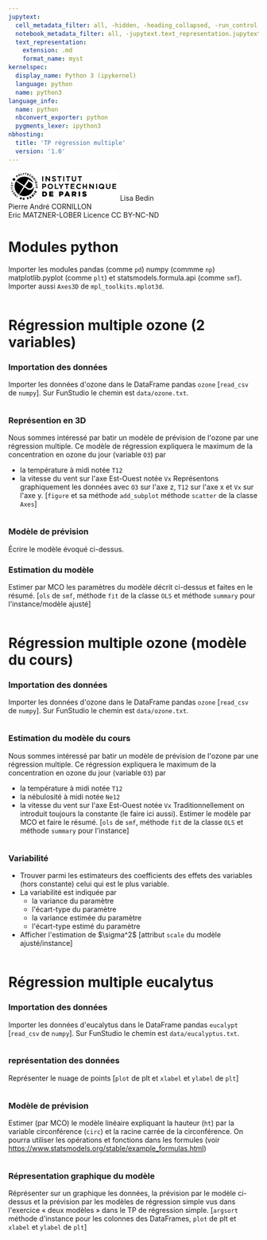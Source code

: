 ```yaml
---
jupytext:
  cell_metadata_filter: all, -hidden, -heading_collapsed, -run_control, -trusted
  notebook_metadata_filter: all, -jupytext.text_representation.jupytext_version, -jupytext.text_representation.format_version, -language_info.version, -language_info.codemirror_mode.version, -language_info.codemirror_mode, -language_info.file_extension, -language_info.mimetype, -toc
  text_representation:
    extension: .md
    format_name: myst
kernelspec:
  display_name: Python 3 (ipykernel)
  language: python
  name: python3
language_info:
  name: python
  nbconvert_exporter: python
  pygments_lexer: ipython3
nbhosting:
  title: 'TP régression multiple'
  version: '1.0'
---
```


<div class="licence">
<span><img src="media/logo_IPParis.png" /></span>
<span>Lisa Bedin<br />Pierre André CORNILLON<br />Eric MATZNER-LOBER</span>
<span>Licence CC BY-NC-ND</span>
</div>

# Modules python
Importer les modules pandas (comme `pd`) numpy (commme `np`)
matplotlib.pyplot (comme  `plt`) et statsmodels.formula.api (comme `smf`). 
Importer aussi `Axes3D` de `mpl_toolkits.mplot3d`.


```python

```

# Régression multiple ozone (2 variables)

### Importation des données
Importer les données d'ozone dans le DataFrame pandas `ozone`
\[`read_csv` de `numpy`\]. Sur FunStudio le chemin est `data/ozone.txt`.


```python

```

### Représention en 3D
Nous sommes intéressé par batir un modèle de prévision de l'ozone par 
une régression multiple. Ce modèle de régression expliquera
le maximum de la concentration en ozone du jour (variable `O3`) par 
- la température à midi notée `T12`
- la vitesse du vent sur l'axe Est-Ouest notée `Vx`
Représentons graphiquement les données avec `O3` sur l'axe z, 
`T12` sur l'axe x et `Vx` sur l'axe y.
\[`figure` et sa méthode `add_subplot` méthode `scatter` de la classe `Axes`\]


```python

```

### Modèle de prévision
Écrire le modèle évoqué ci-dessus.



### Estimation du modèle
Estimer par MCO les paramètres du modèle décrit ci-dessus et faites en le résumé.
\[`ols` de `smf`, méthode `fit` de la classe `OLS` et 
méthode `summary` pour l'instance/modèle ajusté\]


```python

```

# Régression multiple ozone (modèle du cours)

### Importation des données
Importer les données d'ozone dans le DataFrame pandas `ozone`
\[`read_csv` de `numpy`\]. Sur FunStudio le chemin est `data/ozone.txt`.


```python

```

### Estimation du modèle du cours
Nous sommes intéressé par batir un modèle de prévision de l'ozone par 
une régression multiple. Ce régression expliquera
le maximum de la concentration en ozone du jour (variable `O3`) par 
- la température à midi notée `T12`
- la nébulosité à midi notée `Ne12`
- la vitesse du vent sur l'axe Est-Ouest notée `Vx`
Traditionnellement on introduit toujours la constante (le faire ici aussi).
Estimer le modèle par MCO et faire le résumé.
\[`ols` de `smf`, méthode `fit` de la classe `OLS` et 
méthode `summary` pour l'instance\]


```python

```

### Variabilité 
- Trouver parmi les estimateurs des coefficients des effets des variables
(hors constante) celui qui est le plus variable.
- La variabilité est indiquée par
  - la variance du paramètre
  - l'écart-type du paramètre
  - la variance estimée du paramètre
  - l'écart-type estimé du paramètre
- Afficher l'estimation de \$\sigma^2\$
\[attribut `scale` du modèle ajusté/instance\]


```python

```

# Régression multiple eucalytus

### Importation des données
Importer les données d'eucalytus dans le DataFrame pandas `eucalypt`
\[`read_csv` de `numpy`\]. Sur FunStudio le chemin est `data/eucalyptus.txt`.


```python

```

### représentation des données
Représenter le nuage de points
\[`plot` de plt et `xlabel` et `ylabel` de `plt`\]


```python

```

### Modèle de prévision
Estimer (par MCO) le modèle linéaire expliquant la hauteur (`ht`) 
par la variable circonférence (`circ`) et la racine carrée de la
circonférence.  On pourra utiliser les
opérations et fonctions dans les formules
(voir https://www.statsmodels.org/stable/example_formulas.html)


```python

```

### Répresentation graphique du modèle
Réprésenter sur un graphique les données, la prévision par le modèle ci-dessus et
la prévision par les modèles de régression simple vus dans l'exercice « deux modèles »
dans le TP de régression simple.
\[`argsort` méthode d'instance pour les colonnes des DataFrames, 
`plot` de plt et `xlabel` et `ylabel` de `plt`\]


```python

```
